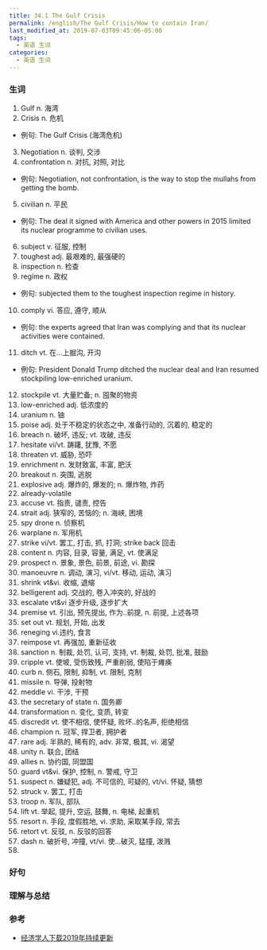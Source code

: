 ```yaml
---
title: 34.1 The Gulf Crisis
permalink: /english/The Gulf Crisis/How to contain Iran/
last_modified_at: 2019-07-03T09:45:06-05:00
tags:
  - 英语 生词
categories:
  - 英语 生词
---
```


### 生词
1. Gulf     n. 海湾
2. Crisis   n. 危机
  - 例句: The Gulf Crisis (海湾危机)
3. Negotiation    n. 谈判, 交涉
4. confrontation    n. 对抗, 对照, 对比
  - 例句: Negotiation, not confrontation, is the way to stop the mullahs from getting the bomb.
5. civilian   n. 平民
  - 例句: The deal it signed with America and other powers in 2015 limited its nuclear programme to civilian uses.
6. subject    v. 征服, 控制
7. toughest   adj. 最艰难的, 最强硬的
8. inspection   n. 检查
9. regime   n. 政权
  - 例句: subjected them to the toughest inspection regime in history.
10. comply  vi. 答应, 遵守, 顺从
  - 例句: the experts agreed that Iran was complying and that its nuclear activities were contained.
11. ditch  vt. 在...上掘沟, 开沟
  - 例句: President Donald Trump ditched the nuclear deal and Iran resumed stockpiling low-enriched uranium.
12. stockpile  vt. 大量贮备; n. 囤聚的物资
13. low-enriched  adj. 低浓度的
14. uranium   n. 铀
15. poise   adj. 处于不稳定的状态之中, 准备行动的, 沉着的, 稳定的
16. breach  n. 破坏, 违反; vt.  攻破, 违反
17. hesitate    vi/vt.  踌躇, 犹豫, 不愿
18. threaten    vt. 威胁, 恐吓
19. enrichment    n. 发财致富, 丰富, 肥沃
20. breakout    n. 突围, 逃脱
21. explosive   adj. 爆炸的, 爆发的; n. 爆炸物, 炸药
22. already-volatile
23. accuse    vt. 指责, 谴责, 控告
24. strait    adj. 狭窄的, 苦恼的; n. 海峡, 困境
25. spy drone   n. 侦察机
26. warplane    n. 军用机
27. strike    vi/vt. 罢工, 打击, 抓, 打洞; strike back 回击
28. content   n. 内容, 目录, 容量, 满足, vt. 使满足
29. prospect    n. 景象, 景色, 前景, 前途, vi. 勘探
30. manoeuvre   n. 调动, 演习, vi/vt. 移动, 运动, 演习
31. shrink    vt&vi. 收缩, 退缩
32. belligerent   adj. 交战的, 卷入冲突的, 好战的
33. escalate    vt&vi 逐步升级, 逐步扩大
34. premise   vt. 引出, 预先提出, 作为..前提, n. 前提, 上述各项
35. set out   vt. 规划, 开始, 出发
36. reneging    vi.违约, 食言
37. reimpose    vt. 再强加, 重新征收
38. sanction    n. 制裁, 处罚, 认可, 支持, vt. 制裁, 处罚, 批准, 鼓励
39. cripple   vt. 使坡, 受伤致残, 严重削弱, 使陷于瘫痪
40. curb    n. 侧石, 限制, 抑制, vt. 限制, 克制
41. missile   n. 导弹, 投射物
42. meddle    vi. 干涉, 干预
43. the secretary of state    n. 国务卿
44. transformation    n. 变化, 变质, 转变
45. discredit   vt. 使不相信, 使怀疑, 败坏..的名声, 拒绝相信
46. champion    n. 冠军, 捍卫者, 拥护者
47. rare    adj. 半熟的, 稀有的, adv. 非常, 极其, vi. 渴望
48. unity   n. 联合, 团结
49. allies    n. 协约国, 同盟国
50. guard   vt&vi. 保护, 控制, n. 警戒, 守卫
51. suspect   n. 嫌疑犯, adj. 不可信的, 可疑的, vt/vi. 怀疑, 猜想
52. struck    v. 罢工, 打击
53. troop   n. 军队, 部队
54. lift    vt. 举起, 提升, 空运, 鼓舞, n. 电梯, 起重机
55. resort    n. 手段, 度假胜地, vi. 求助, 采取某手段, 常去
56. retort    vt. 反驳, n. 反驳的回答
57. dash    n. 破折号, 冲撞, vt/vi. 使...破灭, 猛撞, 泼溅
58. 


### 好句

### 理解与总结

### 参考
- [经济学人下载2019年持续更新](https://www.tianfateng.cn/7399.html)
